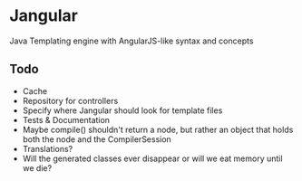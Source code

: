 Jangular
========

Java Templating engine with AngularJS-like syntax and concepts


Todo
-------------
* Cache
* Repository for controllers
* Specify where Jangular should look for template files
* Tests & Documentation
* Maybe compile() shouldn't return a node, but rather an object that holds both the node and the CompilerSession
* Translations?
* Will the generated classes ever disappear or will we eat memory until we die? 
